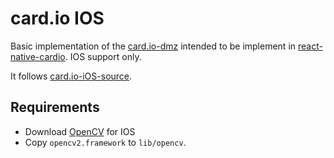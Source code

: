 # card.io IOS

Basic implementation of the [card.io-dmz](https://github.com/card-io/card.io-dmz) intended to be implement in [react-native-cardio](https://github.com/SPRNGSMMR/react-native-cardio). IOS support only.

It follows [card.io-iOS-source](https://github.com/card-io/card.io-iOS-source).

## Requirements

- Download [OpenCV](http://opencv.org/) for IOS
- Copy `opencv2.framework` to `lib/opencv`.
